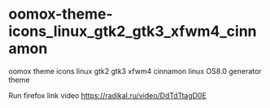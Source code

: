 # oomox-theme-icons_linux_gtk2_gtk3_xfwm4_cinnamon
oomox theme icons linux gtk2 gtk3 xfwm4 cinnamon linux OS8.0 generator theme

Run firefox link video https://radikal.ru/video/DdTdTtagD0E
